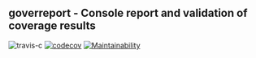## goverreport - Console report and validation of coverage results 

![travis-c](https://travis-ci.org/mcubik/goverreport.svg?branch=master)
[![codecov](https://codecov.io/gh/mcubik/goverreport/branch/master/graph/badge.svg)](https://codecov.io/gh/mcubik/goverreport)
[![Maintainability](https://api.codeclimate.com/v1/badges/957f7cab3e9d45db631d/maintainability)](https://codeclimate.com/github/mcubik/goverreport/maintainability)

